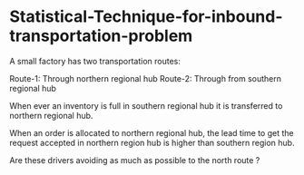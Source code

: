 # Statistical-Technique-for-inbound-transportation-problem

A small factory has two transportation routes: 

Route-1: Through northern regional hub
Route-2: Through from southern regional hub

When ever an inventory is full in southern regional hub it is transferred to northern regional hub. 
  
When an order is allocated to northern regional hub, the lead time to get the request accepted in northern region hub is higher than southern region hub. 

Are these drivers avoiding as much as possible to the north route ?        

